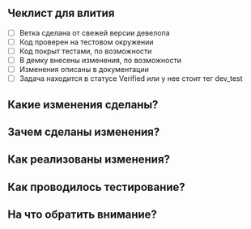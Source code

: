 ## Чеклист для влития
<!--
Список шагов, которые необходимо проверить перед влитием этого MR.  
Если какой-то шаг выполнять не нужно, оставьте галку пустой и укажите причину. 
-->
* [ ] Ветка сделана от свежей версии девелопа
* [ ] Код проверен на тестовом окружении
* [ ] Код покрыт тестами, по возможности
* [ ] В демку внесены изменения, по возможности
* [ ] Изменения описаны в документации
* [ ] Задача находится в статусе Verified или у нее стоит тег dev_test

## Какиe изменения сделаны?
<!--
Вкратце изложите суть изменений.  
Здесь могут быть указаны:
- Список проделанных изменений
- Ошибки, которые были исправлены
- Описание добавленных функций и их назначение
- Проделанные оптимизации
-->

## Зачем сделаны изменения?
<!--
Расскажите о цели внесения изменений.  
Здесь могут быть указаны:
- Причины внесения изменений
- Как изменения улучшают проект
- Требования и запросы пользователей, которые были решены
-->

## Как реализованы изменения?
<!--
Укажите реализацию изменений.  
Здесь могут быть указаны:
- Используемые технологии, методы или алгоритмы
- Вспомогательные материалы, такие как диаграммы, схемы или ссылки на документацию
- Скриншоты из демки, если были изменения UI  
  Для этого скопируйте <img src="/uploads/hash/image.png" width="400"/> и замените hash на хэш изображения.
-->

## Как проводилось тестирование?
<!--
Опишите метод проверки изменений.  
Здесь могут быть указаны:
- Добавленные тесты, их объем и описание
- Функционал, проверенный ручным тестированием
- Автотесты, запущенные на измененном коде
- Необходимые для проведения тестирования нестройки, например тестовые пользователи или фиче-тоглы
-->

## На что обратить внимание?
<!--
Добавьте дополнительные примечания для проведения ревью.  
Здесь могут быть указаны:
- Инструкции для ревьюера
- Известные ограничения, проблемы или замечания
-->
